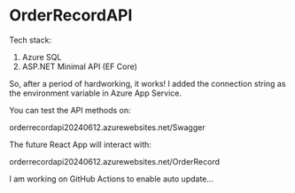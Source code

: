 # OrderRecordAPI

Tech stack:
1. Azure SQL
2. ASP.NET Minimal API (EF Core)

So, after a period of hardworking, it works! I added the connection string as the environment variable in Azure App Service.

You can test the API methods on:

orderrecordapi20240612.azurewebsites.net/Swagger

The future React App will interact with:

orderrecordapi20240612.azurewebsites.net/OrderRecord


I am working on GitHub Actions to enable auto update...
